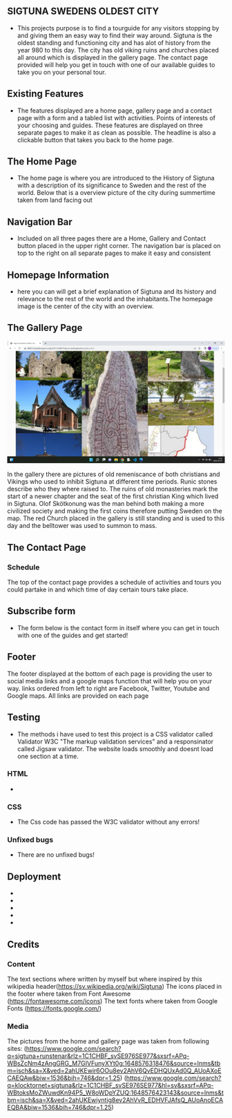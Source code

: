 
## SIGTUNA SWEDENS OLDEST CITY


- This projects purpose is to find a tourguide for any visitors stopping by and giving them an easy way to find their way around. Sigtuna is the oldest standing and functioning city and has alot of history from the year 980 to this day. The city has old viking ruins and churches placed all around which is displayed in the gallery page. The contact page provided will help you get in touch with one of our available guides to take you on your personal tour.



## Existing Features

- The features displayed are a home page, gallery page and a contact page with a form and a tabled list with activities. Points of interests  of your choosing and guides. These features are displayed on three separate pages to make it as clean as possible. The headline is also a clickable button that takes you back to the home page.

## The Home Page 

- The home page is where you are introduced to the History of Sigtuna with a description of its significance to Sweden and the rest of the world. Below that is a overview picture of the city during summertime taken from land facing out

## Navigation Bar

- Included on all three pages there are a Home, Gallery and Contact button placed in the upper right corner. The navigation bar is placed on top to the right on all separate pages to make it easy and consistent


## Homepage Information

- here you can will get a brief explanation of Sigtuna and its history and relevance to the rest of the world and the inhabitants.The homepage image is the center of the city with an overview. 


## The Gallery Page

![alt text](assets/images/screenshot%20gallery%203.jpg)

In the gallery there are pictures of old remeniscance of both christians and Vikings who used to inhibit Sigtuna at different time periods. Runic stones describe who they where raised to. The ruins of old monasteries mark the start of a newer chapter and the seat of the first christian King which lived in Sigtuna. Olof Skötkonung was the man behind both making a more civilized society and making the first coins therefore putting Sweden on the map. The red Church placed in the gallery is still standing and is used to this day and the belltower was used to summon to mass.   

## The Contact Page

### Schedule
The top of the contact page provides a schedule of activities and tours you could partake in and which time of day certain tours take place. 

## Subscribe form
- The form below is the contact form in itself where you can get in touch with one of the guides and get started!

## Footer
The footer displayed at the bottom of each page is providing the user to social media links and a google maps function that will help you on your way. links ordered from left to right are Facebook, Twitter, Youtube and Google maps. All links are provided on each page

## Testing
- The methods i have used to test this project is a CSS validator called Validator W3C "The markup validation services" and a responsinator called Jigsaw validator. The website loads smoothly and doesnt load one section at a time. 

### HTML

- 

### CSS

- The Css code has passed the W3C validator without any errors!

### Unfixed bugs

- There are no unfixed bugs!

## Deployment

-
-
-
-
-

## Credits

### Content
The text sections where written by myself but where inspired by this wikipedia header(https://sv.wikipedia.org/wiki/Sigtuna)
The icons placed in the footer where taken from Font Awesome (https://fontawesome.com/icons)
The text fonts where taken from Google Fonts (https://fonts.google.com/)

### Media
The pictures from the home and gallery page was taken from following sites: 
(https://www.google.com/search?q=sigtuna+runstenar&rlz=1C1CHBF_svSE976SE977&sxsrf=APq-WBsZcNm4zAngGRG_M7GIVFunyXYt0g:1648576318476&source=lnms&tbm=isch&sa=X&ved=2ahUKEwir6OOu8ev2AhV6QvEDHQUxAd0Q_AUoAXoECAEQAw&biw=1536&bih=746&dpr=1.25) (https://www.google.com/search?q=klocktornet+sigtuna&rlz=1C1CHBF_svSE976SE977&hl=sv&sxsrf=APq-WBtoksMoZWuwdKn94P5_W8oWDpYZUQ:1648576423143&source=lnms&tbm=isch&sa=X&ved=2ahUKEwiyntjg8ev2AhVvR_EDHVFJAfsQ_AUoAnoECAEQBA&biw=1536&bih=746&dpr=1.25)

